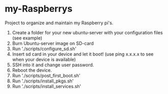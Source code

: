 # my-Raspberrys
Project to organize and maintain my Raspberry pi's.

1. Create a folder for your new ubuntu-server with your configuration files (see example)
2. Burn Ubuntu-server image on SD-card
3. Run './scripts/configure_sd.sh'
4. Insert sd card in your device and let it boot! (use ping x.x.x.x to see when your device is available)
5. SSH into it and change user password.
6. Reboot the device. 
7. Run './scripts/post_first_boot.sh'
8. Run './scripts/install_pkgs.sh'
9. Run './scripts/install_services.sh'
 